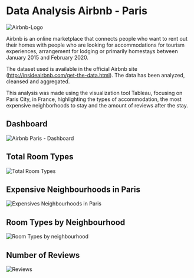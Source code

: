 # Data Analysis Airbnb - Paris

![Airbnb-Logo](https://user-images.githubusercontent.com/64870434/91869743-9e8e0a80-ec4c-11ea-8577-a3732d4e3a40.png)

Airbnb is an online marketplace that connects people who want to rent out their homes with people who are looking for accommodations for tourism experiences, arrangement for lodging or primarily homestays between January 2015 and February 2020.

The dataset used is available in the official Airbnb site (http://insideairbnb.com/get-the-data.html). The data has been analyzed, cleansed and aggregated. 

This analysis was made using the visualization tool Tableau, focusing on Paris City, in France, highlighting the types of accommodation, the most expensive neighborhoods to stay and the amount of reviews after the stay.


## Dashboard ##


![Airbnb Paris - Dashboard](https://user-images.githubusercontent.com/64870434/91870684-69ce8300-ec4d-11ea-93ee-d46ab9344753.jpg)


## Total Room Types ##

![Total Room Types](https://user-images.githubusercontent.com/64870434/91870016-e6ad2d00-ec4c-11ea-984a-bc5708e94b64.jpg)


## Expensive Neighbourhoods in Paris ##

![Expensives Neighbourhoods in Paris](https://user-images.githubusercontent.com/64870434/91869804-aea5ea00-ec4c-11ea-85d6-8fc161238aa0.jpg)


## Room Types by Neighbourhood ##

![Room Types by neighbourhood](https://user-images.githubusercontent.com/64870434/91869859-c0878d00-ec4c-11ea-85c2-b9bbbe500ba0.jpg)

## Number of Reviews ##

![Reviews](https://user-images.githubusercontent.com/64870434/91870408-54f1ef80-ec4d-11ea-8359-879bc6f97309.jpg)
